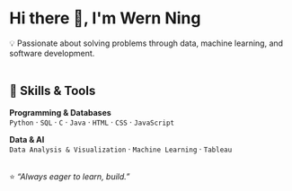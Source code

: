 # Hi there 👋, I'm Wern Ning  

💡 Passionate about solving problems through data, machine learning, and software development.  
<br/>

## 🔧 Skills & Tools  

**Programming & Databases**  
`Python` · `SQL` · `C` · `Java` · `HTML` · `CSS` · `JavaScript` 

**Data & AI**  
`Data Analysis & Visualization` · `Machine Learning` · `Tableau` 
<br/><br/>

⭐️ *“Always eager to learn, build.”*  

<!--
**udoniing/udoniing** is a ✨ _special_ ✨ repository because its `README.md` (this file) appears on your GitHub profile.

Here are some ideas to get you started:

- 🔭 I’m currently working on ...
- 🌱 I’m currently learning ...
- 👯 I’m looking to collaborate on ...
- 🤔 I’m looking for help with ...
- 💬 Ask me about ...
- 📫 How to reach me: ...
- 😄 Pronouns: ...
- ⚡ Fun fact: ...
-->
